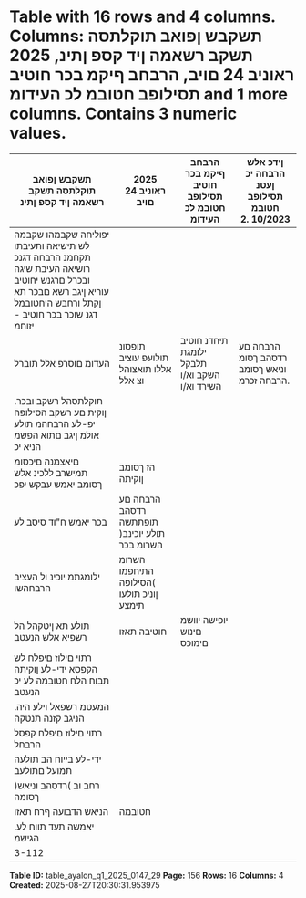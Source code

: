 # Table with 16 rows and 4 columns. Columns: תשקבש ןפואב תוקלתסה תשקב רשאמה ןיד קספ ןתינ, 2025 ראוניב 24 םויב, הרבחב ףיקמ בכר חוטיב תסילופב חטובמ לכ העידומ and 1 more columns. Contains 3 numeric values.

| תשקבש ןפואב תוקלתסה תשקב רשאמה ןיד קספ ןתינ | 2025 ראוניב 24 םויב | הרבחב ףיקמ בכר חוטיב תסילופב חטובמ לכ העידומ | ןידכ אלש הרבחה יכ ןעטנ תסילופב חטובמ 10/2023 .2 |
|---|---|---|---|
| יפוליחה שקבמהו שקבמה לש תישיאה ותעיבתו תקחמנ הרבחה דגנכ רושיאה העיבת שיגה ובכרל םרגנש יחוטיב עוריא ןיגב רשא םבכר תא ןקתל ורחבש היחטובמל דגנ שוכר בכר חוטיב - יזוחמ |  |  |  |
| העדומ םוסרפ אלל תוברל | תופסונ תולועפ עוציב אללו תואצוהל וצ אלל | תיחדנ חוטיב ילומגת תלבקל השקב וא/ו השירד וא/ו | הרבחה םע רדסהב ךסומ וניאש ךסומב .הרבחה זכרמ |
| .תוקלתסהל רשקב ובכר ןוקית םע רשקב הסילופה יפ-לע הרבחהמ תולע אולמ ןיגב םתוא הפשמ הניא יכ |  |  |  |
| םיאצמנה םיכסומ תמישרב ללכינ אלש ךסומב יאמש עבקש יפכ | הז ךסומב ןוקיתה |  |  |
| בכר יאמש ח"וד סיסב לע | הרבחה םע רדסהב תופתתשה תולע יוכינב( השרומ בכר |  |  |
| ילומגתמ יוכינ ול העציב הרבחהשו | השרומ התיחפמו )הסילופה ןוניכ תולעו תימצע |  |  |
| תולע תא ןיטקהל הל רשפיא אלש הנעטב | חוטיבה תאזו | יופישה יוושמ םינוש םימוכס |  |
| רתוי םילוז םיפלח לש הקפסא ידי-לע ןוקיתה תבוח הלח חטובמה לע יכ הנעטב |  |  |  |
| .המעטמ רשפאל וילע היה הניגב קזנה תנטקה |  |  |  |
| רתוי םילוז םיפלח קפסל הרבחל |  |  |  |
| ידי-לע בייוח הב תולעה תמועל םתולעב |  |  |  |
| רחב וב )רדסהב וניאש( ךסומה |  |  |  |
| הניאש הדבועה ףרח תאזו | חטובמה |  |  |
| .יאמשה תעד תווח לע הגישמ |  |  |  |
| 3-112 |  |  |  |

**Table ID:** table_ayalon_q1_2025_0147_29
**Page:** 156
**Rows:** 16
**Columns:** 4
**Created:** 2025-08-27T20:30:31.953975
